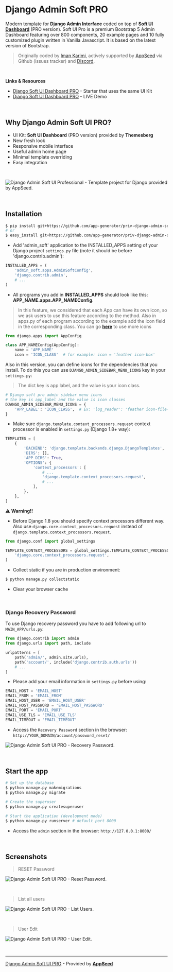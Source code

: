 # Django Admin Soft PRO

Modern template for **Django Admin Interface** coded on top of **[Soft UI Dashboard](https://django-soft-ui-dashboard-pro.appseed-srv1.com/)** (PRO version). Soft UI Pro is a premium Bootstrap 5 Admin Dashboard featuring over 800 components, 20 example pages and 10 fully customized plugin written in Vanilla Javascript. It is based on the latest version of Bootstrap.

> Originally coded by [Iman Karimi](https://github.com/imankarimi), actively supported by [AppSeed](https://appseed.us/) via Github (issues tracker) and [Discord](https://discord.gg/fZC6hup).

<br>

**Links & Resources**

- [Django Soft UI Dashboard PRO](https://appseed.us/product/django-soft-ui-dashboard-pro) - Starter that uses the same UI Kit
- [Django Soft UI Dashboard PRO](https://django-soft-ui-dashboard-pro.appseed-srv1.com/) - LIVE Demo

<br />

## Why Django Admin Soft UI PRO?

- UI Kit: **Soft UI Dashboard** (PRO version) provided by **Themesberg**
- New fresh look
- Responsive mobile interface
- Useful admin home page
- Minimal template overriding
- Easy integration

<br />

![Django Admin Soft UI Professional - Template project for Django provided by AppSeed.](https://user-images.githubusercontent.com/51070104/148789113-e9d3d1dc-17cf-498d-b757-f580eb6e85fa.png)

<br>

## Installation

```bash
$ pip install git+https://github.com/app-generator/priv-django-admin-soft-pro.git
# or
$ easy_install git+https://github.com/app-generator/priv-django-admin-soft-pro.git
```

* Add 'admin_soft' application to the INSTALLED_APPS setting of your Django project `settings.py` file (note it should be before 'django.contrib.admin'):

```python
INSTALLED_APPS = (
    'admin_soft.apps.AdminSoftConfig',
    'django.contrib.admin',
    # ...
)
```

* All programs you add in **INSTALLED_APPS** should look like this: **APP_NAME.apps.APP_NAMEConfig**.

> In this feature, we considered that each App can have its own icon, so we ask users to use this feature according to the method. Also in apps.py of each program according to the example add the icon field in the corresponding class. You can go **[here](https://feathericons.com/)** to use more icons


```python
from django.apps import AppConfig

class APP_NAMEConfig(AppConfig):
    name = 'APP_NAME'
    icon = 'ICON_CLASS'  # for example: icon = 'feather icon-box'
```

Also in this version, you can define icons for the dependencies that you install. To do this you can use `DJANGO_ADMIN_SIDEBAR_MENU_ICONS` key in your `settings.py`:

> The dict key is app label, and the value is your icon class.
```python
# Django soft pro admin sidebar menu icons
# the key is app_label and the value is icon classes
DJANGO_ADMIN_SIDEBAR_MENU_ICONS = {
    'APP_LABEL': 'ICON_CLASS',  # Ex: 'log_reader': 'feather icon-file-text'
}
```

* Make sure ``django.template.context_processors.request`` context processor is enabled in `settings.py` (Django 1.8+ way):

```python
TEMPLATES = [
    {
        'BACKEND': 'django.template.backends.django.DjangoTemplates',
        'DIRS': [],
        'APP_DIRS': True,
        'OPTIONS': {
            'context_processors': [
                # ...
                'django.template.context_processors.request',
                # ...
            ],
        },
    },
]
```

:warning: **Warning!!**
* Before Django 1.8 you should specify context processors different way. Also use ``django.core.context_processors.request`` instead of ``django.template.context_processors.request``.

```python
from django.conf import global_settings

TEMPLATE_CONTEXT_PROCESSORS = global_settings.TEMPLATE_CONTEXT_PROCESSORS + (
    'django.core.context_processors.request',
)
```

* Collect static if you are in production environment:

```bash
$ python manage.py collectstatic
```

* Clear your browser cache

<br />

### Django Recovery Password

To use Django recovery password you have to add following url to `MAIN_APP/urls.py`:
```python
from django.contrib import admin
from django.urls import path, include

urlpatterns = [
    path('admin/', admin.site.urls),
    path('account/', include('django.contrib.auth.urls'))
    # ...
]
```

* Please add your email information in `settings.py` before using:
```python
EMAIL_HOST = 'EMAIL_HOST'
EMAIL_FROM = 'EMAIL_FROM'
EMAIL_HOST_USER = 'EMAIL_HOST_USER'
EMAIL_HOST_PASSWORD = 'EMAIL_HOST_PASSWORD'
EMAIL_PORT = 'EMAIL_PORT'
EMAIL_USE_TLS = 'EMAIL_USE_TLS'
EMAIL_TIMEOUT = 'EMAIL_TIMEOUT'
```

* Access the `Recovery Password` section in the browser: `http://YOUR_DOMAIN/account/password_reset/`

![Django Admin Soft UI PRO - Recovery Password.](https://raw.githubusercontent.com/app-generator/priv-django-admin-soft-pro/main/screenshots/reset_password.png?token=AB5KYCB7K6LR4NHJHFCSM43BVSZJK)

<br />

## Start the app

```bash
# Set up the database
$ python manage.py makemigrations
$ python manage.py migrate

# Create the superuser
$ python manage.py createsuperuser

# Start the application (development mode)
$ python manage.py runserver # default port 8000
```

* Access the `admin` section in the browser: `http://127.0.0.1:8000/`

<br />

## Screenshots

> RESET Password

![Django Admin Soft UI PRO - Reset Password.](https://user-images.githubusercontent.com/51070104/148789174-ef553474-2d79-41d1-9a54-cd7013778fde.png)

<br />

> List all users

![Django Admin Soft UI PRO - List Users.](https://user-images.githubusercontent.com/51070104/148789424-9938dc03-b9e5-41bd-af40-5bc178997cbf.png)

<br />

> User Edit

![Django Admin Soft UI PRO - User Edit.](https://user-images.githubusercontent.com/51070104/148789241-e864ab6e-613a-4605-a3d5-875e038cc67c.png)

<br />

---
[Django Admin Soft UI PRO](https://appseed.us/product/django-soft-ui-dashboard-pro) - Provided by **[AppSeed](https://appseed.us/)**
